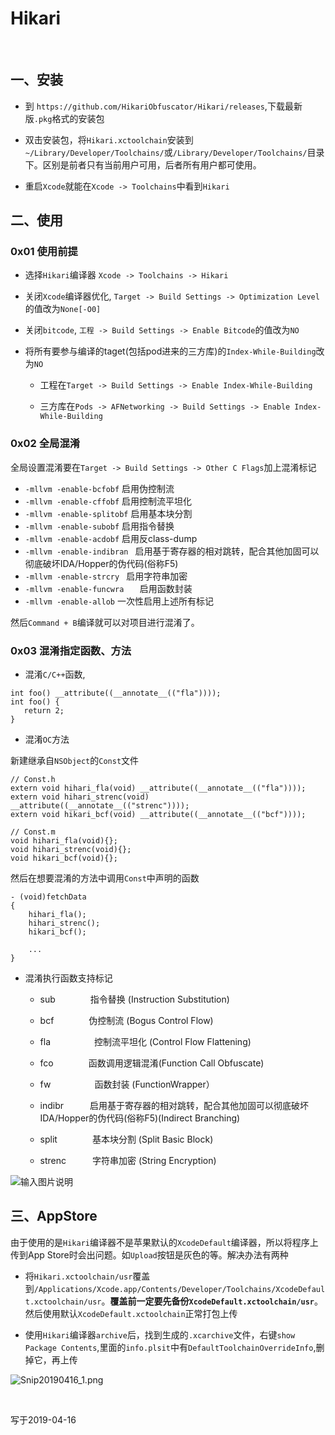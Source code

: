# Hikari

<br>

## 一、安装

- 到 `https://github.com/HikariObfuscator/Hikari/releases`,下载最新版`.pkg`格式的安装包

- 双击安装包，将`Hikari.xctoolchain`安装到`~/Library/Developer/Toolchains/`或`/Library/Developer/Toolchains/`目录下。区别是前者只有当前用户可用，后者所有用户都可使用。

- 重启`Xcode`就能在`Xcode -> Toolchains`中看到`Hikari`


## 二、使用


### 0x01 使用前提

- 选择`Hikari`编译器 `Xcode -> Toolchains -> Hikari`

- 关闭`Xcode`编译器优化, `Target -> Build Settings -> Optimization Level`的值改为`None[-O0]`

- 关闭`bitcode`, `工程 -> Build Settings -> Enable Bitcode`的值改为`NO`

- 将所有要参与编译的taget(包括pod进来的三方库)的`Index-While-Building`改为`NO`

	- 工程在`Target -> Build Settings -> Enable Index-While-Building`
	
	- 三方库在`Pods -> AFNetworking -> Build Settings -> Enable Index-While-Building`


### 0x02 全局混淆

全局设置混淆要在`Target -> Build Settings -> Other C Flags`加上混淆标记

- `-mllvm -enable-bcfobf` 		启用伪控制流  
- `-mllvm -enable-cffobf`		启用控制流平坦化
- `-mllvm -enable-splitobf` 	启用基本块分割  
- `-mllvm -enable-subobf` 		启用指令替换  
- `-mllvm -enable-acdobf` 		启用反class-dump  
- `-mllvm -enable-indibran `	启用基于寄存器的相对跳转，配合其他加固可以彻底破坏IDA/Hopper的伪代码(俗称F5)  
- `-mllvm -enable-strcry `		启用字符串加密  
- `-mllvm -enable-funcwra 	`	启用函数封装
- `-mllvm -enable-allob`      一次性启用上述所有标记

然后`Command + B`编译就可以对项目进行混淆了。


### 0x03 混淆指定函数、方法

- 混淆`C/C++`函数,

```
int foo() __attribute((__annotate__(("fla"))));
int foo() {
   return 2;
}
```

- 混淆`OC`方法

新建继承自`NSObject`的`Const`文件

```
// Const.h
extern void hihari_fla(void) __attribute((__annotate__(("fla"))));
extern void hihari_strenc(void) __attribute((__annotate__(("strenc"))));
extern void hikari_bcf(void) __attribute((__annotate__(("bcf"))));

// Const.m
void hihari_fla(void){};
void hihari_strenc(void){};
void hikari_bcf(void){};
```

然后在想要混淆的方法中调用`Const`中声明的函数

```
- (void)fetchData
{
    hihari_fla();
    hihari_strenc();
    hikari_bcf();
    
    ...
}
```

- 混淆执行函数支持标记

	- sub　　　　指令替换 (Instruction Substitution)
	
	- bcf　　　　伪控制流 (Bogus Control Flow)
	
	- fla　　　　　控制流平坦化 (Control Flow Flattening)

	- fco　　　　函数调用逻辑混淆(Function Call Obfuscate)

	- fw　　　　　函数封装 (FunctionWrapper）

	- indibr　　　启用基于寄存器的相对跳转，配合其他加固可以彻底破坏IDA/Hopper的伪代码(俗称F5)(Indirect Branching)

	- split　　　　基本块分割 (Split Basic Block)

	- strenc　　　字符串加密 (String Encryption)

![输入图片说明](https://images.gitee.com/uploads/images/2019/0416/192816_ad625b0a_1355277.png "Screen Shot 2019-04-16 at 5.54.59 PM.png")

## 三、AppStore


由于使用的是`Hikari`编译器不是苹果默认的`XcodeDefault`编译器，所以将程序上传到App Store时会出问题。如`Upload`按钮是灰色的等。解决办法有两种

- 将`Hikari.xctoolchain/usr`覆盖到`/Applications/Xcode.app/Contents/Developer/Toolchains/XcodeDefault.xctoolchain/usr`。**覆盖前一定要先备份`XcodeDefault.xctoolchain/usr`**。然后使用默认`XcodeDefault.xctoolchain`正常打包上传

- 使用`Hikari`编译器`archive`后，找到生成的`.xcarchive`文件，右键`show Package Contents`,里面的`info.plsit`中有`DefaultToolchainOverrideInfo`,删掉它，再上传

![](https://images.gitee.com/uploads/images/2019/0416/192730_34ca6741_1355277.png "Snip20190416_1.png")

<br>

写于2019-04-16



